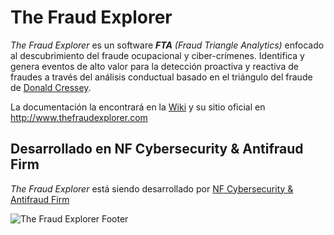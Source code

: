# The Fraud Explorer

*The Fraud Explorer* es un software _**FTA** (Fraud Triangle Analytics)_ enfocado al descubrimiento del fraude ocupacional y ciber-crímenes. Identifica y genera eventos de alto valor para la detección proactiva y reactiva de fraudes a través del análisis conductual basado en el triángulo del fraude de [Donald Cressey](https://en.wikipedia.org/wiki/Donald_Cressey). 

La documentación la encontrará en la [Wiki](https://github.com/nfsecurity/the-fraud-explorer/wiki) y su sitio oficial en http://www.thefraudexplorer.com

## Desarrollado en NF Cybersecurity & Antifraud Firm

*The Fraud Explorer* está siendo desarrollado por [NF Cybersecurity & Antifraud Firm](http://www.nfsec.company)

![The Fraud Explorer Footer](http://www.thefraudexplorer.com/images/thefraudexplorer_footer.png)
